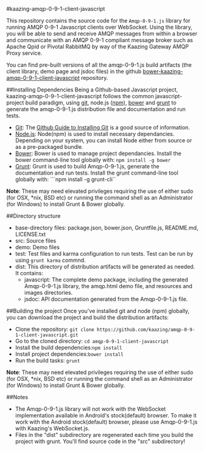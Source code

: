 #kaazing-amqp-0-9-1-client-javascript

This repository contains the source code for the ```Amqp-0-9-1.js``` library for running AMQP 0-9-1 Javascript clients over WebSocket. Using the library, you will be able to send and receive AMQP messages from within a browser and communicate with an AMQP 0-9-1 compliant message broker such as Apache Qpid or Pivotal RabbitMQ by way of the Kaazing Gateway AMQP Proxy service.

You can find pre-built versions of all the amqp-0-9-1.js build artifacts (the client library, demo page and jsdoc files) in the github [bower-kaazing-amqp-0-9-1-client-javascript](https://github.com/kaazing/bower-kaazing-amqp-0-9-1-client-javascript) repository.

##Installing Dependencies
Being a Github-based Javascript project, kaazing-amqp-0-9-1-client-javascript follows the common javascript-project build paradigm, using [git](http://git-scm.com/), node.js ([npm](http://nodejs.org/)), [bower](http://bower.io/) and [grunt](http://gruntjs.com/) to generate the amqp-0-9-1.js distribution file and documentation and run tests. 

* [Git](http://git-scm.com/): The [Github Guide to Installing Git](https://help.github.com/articles/set-up-git) is a good source of information.
* [Node.js](http://nodejs.org/): Node(npm) is used to install necessary dependancies. Depending on your system, you can install Node either from source or as a pre-packaged bundle.
* [Bower](http://bower.io/): Bower is used to manage project dependancies. Install the bower command-line tool globally with:  ```npm install -g bower```
* [Grunt](http://gruntjs.com/): Grunt is used to build Amqp-0-9-1.js, generate the documentation and run tests. Install the grunt command-line tool globally with: ```npm install -g grunt-cli``

**Note**: These may need elevated privileges requiring the use of either sudo (for OSX, *nix, BSD etc) or running the command shell as an Administrator (for Windows) to install Grunt & Bower globally.

##Directory structure
* base-directory files: package.json, bower.json, Gruntfile.js, README.md, LICENSE.txt
* src: Source files
* demo: Demo files
* test: Test files and karma configuration to run tests. Test can be run by using ```grunt karma``` commnd.
* dist: This directory of distribution artifacts will be generated as needed. It contains:
    * javascript: The complete demo package, including the generated Amqp-0-9-1.js library, the amqp.html demo file, and resources and images directories.
    * jsdoc: API documentation generated from the Amqp-0-9-1.js file.

##Building the project
Once you've installed git and node (npm) globally, you can download the project and build the distribution artifacts:

* Clone the repository: ```git clone https://github.com/kaazing/amqp-0-9-1-client-javascript.git```
* Go to the cloned directory: ```cd amqp-0-9-1-client-javascript```
* Install the build dependencies:```npm install ```
* Install project dependencies:```bower install```
* Run the build tasks: ```grunt```

**Note**: These may need elevated privileges requiring the use of either sudo (for OSX, *nix, BSD etc) or running the command shell as an Administrator (for Windows) to install Grunt & Bower globally.

##Notes
* The Amqp-0-9-1.js library will not work with the WebSocket implementation available in Android's stock(default) browser. To make it work with the Android stock(default) browser, please use Amqp-0-9-1.js with Kaazing's WebSocket.js.
* Files in the "dist" subdirectory are regenerated each time you build the project with grunt. You'll find source code in the "src" subdirectory!
